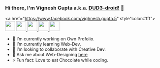 ### Hi there, I'm Vignesh Gupta a.k.a. [DUD3-droid!](https://dud3-droid.github.io/Portfolio/) 👋
<a href="https://www.facebook.com/vighnesh.gupta.5" style"color:#fff">
    <img height="32" width="32" src="https://cdn.jsdelivr.net/npm/simple-icons@v4/icons/facebook.svg" />
</a>
<a href="https://twitter.com/VighneshGupta9" class="twitter">
    <img height="32" width="32" src="https://cdn.jsdelivr.net/npm/simple-icons@v4/icons/twitter.svg" />
</a>
<a href="https://www.instagram.com/__viggi__26/" class="instagram">
    <img height="32" width="32" src="https://cdn.jsdelivr.net/npm/simple-icons@v4/icons/instagram.svg" />
</a>
<a href="https://github.com/DUD3-droid" class="github">
    <img height="32" width="32" src="https://cdn.jsdelivr.net/npm/simple-icons@v4/icons/github.svg" />
</a>
<a href="https://codepen.io/dud3-droid" class="codepen">
    <img height="32" width="32" src="https://cdn.jsdelivr.net/npm/simple-icons@v4/icons/codepen.svg" />
</a>

- 🔭 I’m currently working on Own Profolio.
- 🌱 I’m currently learning Web-Dev.
- 👯 I’m looking to collaborate with Creative Dev.
- 💬 Ask me about Web-Designing [here](https://github.com/DUD3-droid/DUD3-droid/issues)
- ⚡ Fun fact: Love to eat Chocolate while coding.

